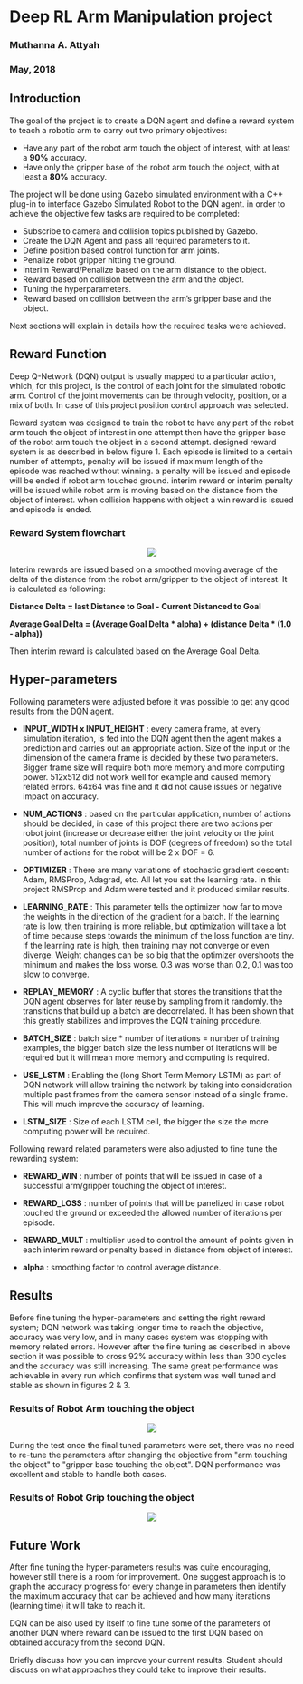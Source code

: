 # Deep RL Arm Manipulation project
### Muthanna A. Attyah
### May, 2018


## Introduction

The goal of the project is to create a DQN agent and define a reward system to teach a robotic arm to carry out two primary objectives:

* Have any part of the robot arm touch the object of interest, with at least a **90%** accuracy.
* Have only the gripper base of the robot arm touch the object, with at least a **80%** accuracy.


The project will be done using Gazebo simulated environment with a C++ plug-in to interface Gazebo Simulated Robot to the DQN agent. in order to achieve the objective few tasks are required to be completed:

- Subscribe to camera and collision topics published by Gazebo.
- Create the DQN Agent and pass all required  parameters to it.
- Define position based control function for arm joints.
- Penalize robot gripper hitting the ground.
- Interim Reward/Penalize based on the arm distance to the object.
- Reward based on collision between the arm and the object.
- Tuning the hyperparameters.
- Reward based on collision between the arm’s gripper base and the object.

Next sections will explain in details how the required tasks were achieved.

## Reward Function

Deep Q-Network (DQN) output is usually mapped to a particular action, which, for this project, is the control of each joint for the simulated robotic arm. Control of the joint movements can be through velocity, position, or a mix of both. In case of this project position control approach was selected.

Reward system was designed to train the robot to have any part of the robot arm touch the object of interest in one attempt then have the gripper base of the robot arm touch the object in a second attempt. designed reward system is as described in below figure 1. Each episode is limited to a certain number of attempts, penalty will be issued if maximum length of the episode was reached without winning. a penalty will be issued and episode will be ended if robot arm touched ground. interim reward or interim penalty will be issued while robot arm is moving based on the distance from the object of interest. when collision happens with object a win reward is issued and episode is ended.

### Reward System flowchart

<p align="center"> <img src="./misc/reward-flowchart.png"> </p>

Interim rewards are issued based on a smoothed moving average of the delta of the distance from the robot arm/gripper to the object of interest. It is calculated as following:

**Distance Delta = last Distance to Goal - Current Distanced to Goal**

**Average Goal Delta = (Average Goal Delta * alpha) + (distance Delta * (1.0 - alpha))**

Then interim reward is calculated based on the Average Goal Delta.

## Hyper-parameters

Following parameters were adjusted before it was possible to get any good results from the DQN agent.


* **INPUT_WIDTH x INPUT_HEIGHT** : every camera frame, at every simulation iteration, is fed into the DQN agent then the agent makes a prediction and carries out an appropriate action. Size of the input or the dimension of the camera frame is decided by these two parameters. Bigger frame size will require both more memory and more computing power. 512x512 did not work well for example and caused memory related errors. 64x64 was fine and it did not cause issues or negative impact on accuracy.

* **NUM_ACTIONS** : based on the particular application, number of actions should be decided, in case of this project there are two actions per robot joint (increase or decrease either the joint velocity or the joint position), total number of joints is DOF (degrees of freedom) so the total number of actions for the robot will be 2 x DOF = 6.

* **OPTIMIZER** : There are many variations of stochastic gradient descent: Adam, RMSProp, Adagrad, etc. All let you set the learning rate. in this project RMSProp and Adam were tested and it produced similar results.

* **LEARNING_RATE** : This parameter tells the optimizer how far to move the weights in the direction of the gradient for a batch. If the learning rate is low, then training is more reliable, but optimization will take a lot of time because steps towards the minimum of the loss function are tiny. If the learning rate is high, then training may not converge or even diverge. Weight changes can be so big that the optimizer overshoots the minimum and makes the loss worse. 0.3 was worse than 0.2, 0.1 was too slow to converge.

* **REPLAY_MEMORY** : A cyclic buffer that stores the transitions that the DQN agent observes for later reuse by sampling from it randomly. the transitions that build up a batch are decorrelated. It has been shown that this greatly stabilizes and improves the DQN training procedure.

* **BATCH_SIZE** : batch size * number of iterations = number of training examples, the bigger batch size the less number of iterations will be required but it will mean more memory and computing is required.

* **USE_LSTM** : Enabling the (long Short Term Memory LSTM) as part of DQN network will allow training the network by taking into consideration multiple past frames from the camera sensor instead of a single frame. This will much improve the accuracy of learning.

* **LSTM_SIZE** : Size of each LSTM cell, the bigger the size the more computing power will be required.


Following reward related parameters were also adjusted to fine tune the rewarding system:

* **REWARD_WIN** : number of points that will be issued in case of a successful arm/gripper touching the object of interest.

* **REWARD_LOSS** : number of points that will be panelized in case robot touched the ground or exceeded the allowed number of iterations per episode.

* **REWARD_MULT** : multiplier used to control the amount of points given in each interim reward or penalty based in distance from object of interest.

* **alpha** : smoothing factor to control average distance.

## Results

Before fine tuning the hyper-parameters and setting the right reward system; DQN network was taking longer time to reach the objective, accuracy was very low, and in many cases system was stopping with memory related errors. However after the fine tuning as described in above section it was possible to cross 92% accuracy within less than 300 cycles and the accuracy was still increasing. The same great performance was achievable in every run which confirms that system was well tuned and stable as shown in figures 2 & 3.

### Results of Robot Arm touching the object

<p align="center"> <img src="./misc/arm-collision.png"> </p>

During the test once the final tuned parameters were set, there was no need to re-tune the parameters after changing the objective from "arm touching the object" to "gripper base touching the object". DQN performance was excellent and stable to handle both cases.


### Results of Robot Grip touching the object

<p align="center"> <img src="./misc/grip-collision.png"> </p>


## Future Work

After fine tuning the hyper-parameters results was quite encouraging, however still there is a room for improvement. One suggest approach is to graph the accuracy progress for every change in parameters then identify the maximum accuracy that can be achieved and how many iterations (learning time) it will take to reach it.

DQN can be also used by itself to fine tune some of the parameters of another DQN where reward can be issued to the first DQN based on obtained accuracy from the second DQN.

Briefly discuss how you can improve your current results. Student should discuss on what approaches they could take to improve their results.
